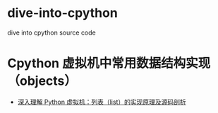 # dive-into-cpython
dive into cpython source code
# Cpython 虚拟机中常用数据结构实现（objects）
- [深入理解 Python 虚拟机：列表（list）的实现原理及源码剖析](objects/01list.md)
